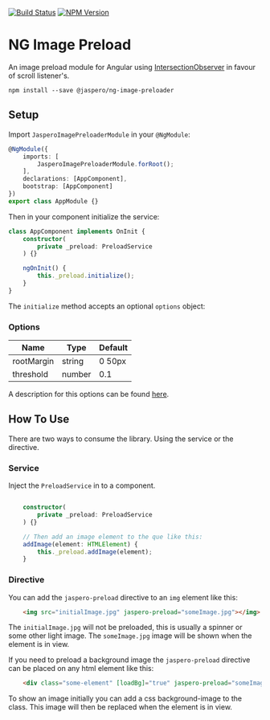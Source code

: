 [![Build Status](https://travis-ci.org/Jaspero/ng-color-picker.svg?branch=master)](https://travis-ci.org/jaspero/ng-image-preloader)
[![NPM Version](https://img.shields.io/npm/v/@jaspero/ng-image-preloader.svg)](https://www.npmjs.com/package/@jaspero/ng-image-preloader)

# NG Image Preload
An image preload module for Angular using [IntersectionObserver](https://developer.mozilla.org/en-US/docs/Web/API/Intersection_Observer_API) in favour of scroll listener's.

```
npm install --save @jaspero/ng-image-preloader
```

## Setup
Import `JasperoImagePreloaderModule` in your `@NgModule`:

```ts
@NgModule({
    imports: [
        JasperoImagePreloaderModule.forRoot();
    ],
    declarations: [AppComponent],
    bootstrap: [AppComponent]
})
export class AppModule {}
```

Then in your component initialize the service:

```ts
class AppComponent implements OnInit {
    constructor(
        private _preload: PreloadService
    ) {}

    ngOnInit() {
        this._preload.initialize();
    }
}
```

The `initialize` method accepts an optional `options` object:

### Options
|Name|Type|Default|
|---|---|---|
|rootMargin|string|0 50px|
|threshold|number|0.1|

A description for this options can be found [here](https://developer.mozilla.org/en-US/docs/Web/API/Intersection_Observer_API).

## How To Use
There are two ways to consume the library. Using the service or the directive.

### Service
Inject the `PreloadService` in to a component.


```ts

    constructor(
        private _preload: PreloadService
    ) {}

    // Then add an image element to the que like this:
    addImage(element: HTMLElement) {
        this._preload.addImage(element);
    }
```

### Directive
You can add the `jaspero-preload` directive to an `img` element like this:

```html
    <img src="initialImage.jpg" jaspero-preload="someImage.jpg"></img>
```

The `initialImage.jpg` will not be preloaded, this is usually a spinner or some other light image.
The `someImage.jpg` image will be shown when the element is in view.

If you need to preload a background image the `jaspero-preload` directive can be placed on any html element like this:

```html
    <div class="some-element" [loadBg]="true" jaspero-preload="someImage.jpg"></div>
```

To show an image initially you can add a css background-image to the class. This image will then be replaced when the element is in view.
